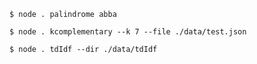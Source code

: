 ```
$ node . palindrome abba
```

```
$ node . kcomplementary --k 7 --file ./data/test.json
```

```
$ node . tdIdf --dir ./data/tdIdf
```